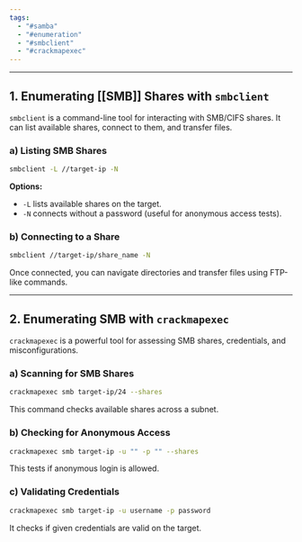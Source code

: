 ```yaml
---
tags:
  - "#samba"
  - "#enumeration"
  - "#smbclient"
  - "#crackmapexec"
---
```

---
## 1. Enumerating [[SMB]] Shares with `smbclient`

`smbclient` is a command-line tool for interacting with SMB/CIFS shares. It can list available shares, connect to them, and transfer files.

### a) Listing SMB Shares

```bash
smbclient -L //target-ip -N
```

**Options:**

- `-L` lists available shares on the target.
- `-N` connects without a password (useful for anonymous access tests).

### b) Connecting to a Share

```bash
smbclient //target-ip/share_name -N
```

Once connected, you can navigate directories and transfer files using FTP-like commands.

---

## 2. Enumerating SMB with `crackmapexec`

`crackmapexec` is a powerful tool for assessing SMB shares, credentials, and misconfigurations.

### a) Scanning for SMB Shares

```bash
crackmapexec smb target-ip/24 --shares
```

This command checks available shares across a subnet.

### b) Checking for Anonymous Access

```bash
crackmapexec smb target-ip -u "" -p "" --shares
```

This tests if anonymous login is allowed.

### c) Validating Credentials

```bash
crackmapexec smb target-ip -u username -p password
```

It checks if given credentials are valid on the target.
